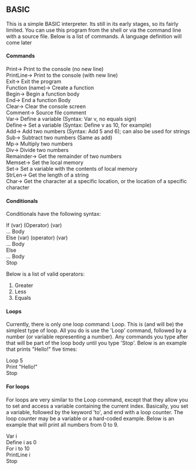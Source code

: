 ## BASIC

This is a simple BASIC interpreter. Its still in its early stages, so its fairly limited. You can use this program from the shell or via the command line with a source file. Below is a list of commands. A language definition will come later

#### Commands
Print-> Print to the console (no new line)   
PrintLine-> Print to the console (with new line)   
Exit-> Exit the program   
Function (name)-> Create a function   
Begin-> Begin a function body   
End-> End a function Body   
Clear-> Clear the console screen   
Comment-> Source file comment   
Var-> Define a variable (Syntax: Var v, no equals sign)   
Define-> Set a variable (Syntax: Define v as 10, for example)   
Add-> Add two numbers (Syntax: Add 5 and 6); can also be used for strings   
Sub-> Subtract two numbers (Same as add)   
Mp-> Multiply two numbers   
Div-> Divide two numbers   
Remainder-> Get the remainder of two numbers   
Memset-> Set the local memory   
Set-> Set a variable with the contents of local memory   
StrLen-> Get the length of a string   
Char-> Get the character at a specific location, or the location of a specific character   

#### Conditionals
Conditionals have the following syntax:   

If (var) (Operator) (var)   
... Body   
Else (var) (operator) (var)   
... Body   
Else   
... Body   
Stop   

Below is a list of valid operators:   
1. Greater   
2. Less   
3. Equals   

#### Loops
Currently, there is only one loop command: Loop. This is (and will be) the simplest type of loop. All you do is use the 'Loop' command, followed by a number (or variable representing a number). Any commands you type after that will be part of the loop body until you type 'Stop'. Below is an example that prints "Hello!" five times:   

Loop 5   
Print "Hello!"   
Stop   

#### For loops
For loops are very similar to the Loop command, except that they allow you to set and access a variable containing the current index. Basically, you set a variable, followed by the keyword 'to', and end with a loop counter. The loop counter may be a variable or a hard-coded example. Below is an example that will print all numbers from 0 to 9.   

Var i   
Define i as 0   
For i to 10   
PrintLine i   
Stop   
